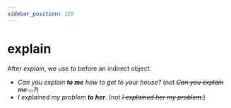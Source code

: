 ```yaml
---
sidebar_position: 128
---
```


# explain

After *explain*, we use *to* before an indirect object.

- *Can you explain **to me** how to get to your house?* (not *~~Can you explain me …?~~*)
- *I explained my problem **to her**.* (not *~~I explained her my problem.~~*)
